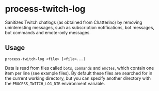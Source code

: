 # process-twitch-log

Sanitizes Twitch chatlogs (as obtained from Chatterino) by removing uninteresting messages, such as subscription notifications, bot messages, bot commands and emote-only messages.

## Usage
```process-twitch-log <file> [<file>...]```

Data is read from files called `bots`, `commands` and `emotes`, which contain one item per line (see example files). By default these files are searched for in the current working directory, but you can specify another directory with the `PROCESS_TWITCH_LOG_DIR` environment variable.

